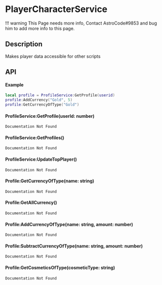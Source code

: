 # PlayerCharacterService

!!! warning
    This Page needs more info, Contact AstroCode#9853 and bug him to add more info to this page.

## Description

Makes player data accessible for other scripts

## API


#### Example
```lua
local profile = ProfileService:GetProfile(userid)
profile:AddCurrency("Gold", 5)
profile:GetCurrencyOfType("Gold")
```

#### ProfileService:GetProfile(userId: number)
    Documentation Not Found

#### ProfileService:GetProfiles()
    Documentation Not Found

#### ProfileService:UpdateTopPlayer()	
    Documentation Not Found

#### Profile:GetCurrencyOfType(name: string)
    Documentation Not Found

#### Profile:GetAllCurrency()
    Documentation Not Found

#### Profile:AddCurrencyOfType(name: string, amount: number)
    Documentation Not Found

#### Profile:SubtractCurrencyOfType(name: string, amount: number)
    Documentation Not Found

#### Profile:GetCosmeticsOfType(cosmeticType: string)
    Documentation Not Found